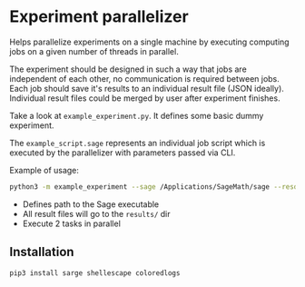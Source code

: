 # Experiment parallelizer

Helps parallelize experiments on a single machine by executing computing jobs on a given number of threads in parallel.

The experiment should be designed in such a way that jobs are independent of each other, no communication is required between jobs. 
Each job should save it's results to an individual result file (JSON ideally). Individual result files could be merged by user after experiment finishes.

Take a look at `example_experiment.py`.
It defines some basic dummy experiment. 

The `example_script.sage` represents an individual job script which is executed by the parallelizer with parameters passed via CLI. 

Example of usage:

```bash
python3 -m example_experiment --sage /Applications/SageMath/sage --resdir results --tasks 2
```

- Defines path to the Sage executable
- All result files will go to the `results/` dir
- Execute 2 tasks in parallel

## Installation

```bash
pip3 install sarge shellescape coloredlogs
```
